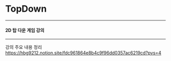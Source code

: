 # TopDown
---

#### 2D 탑 다운 게임 강의

---
강의 주요 내용 정리 
https://hbg9212.notion.site/fdc961864e8b4c9f96dd0357ac6219cd?pvs=4
